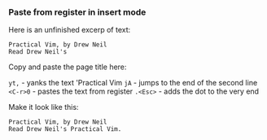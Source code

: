 ### Paste from register in insert mode

Here is an unfinished excerp of text:

```text
Practical Vim, by Drew Neil
Read Drew Neil's
```

Copy and paste the page title here:

`yt,` - yanks the text 'Practical Vim
`jA`  - jumps to the end of the second line
`<C-r>0` - pastes the text from register
`.<Esc>` - adds the dot to the very end

Make it look like this:

```text
Practical Vim, by Drew Neil
Read Drew Neil's Practical Vim.
```
